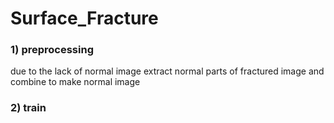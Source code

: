 # Surface_Fracture

### 1) preprocessing
due to the lack of normal image
extract normal parts of fractured image and combine to make normal image

### 2) train


